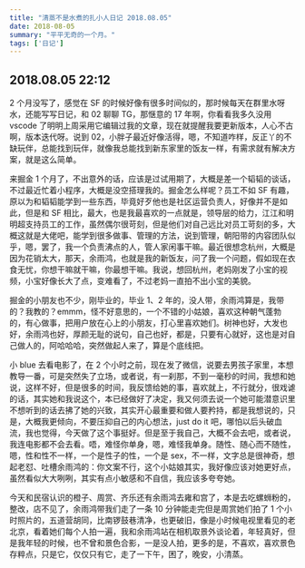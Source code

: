```yaml
---
title: "清蒸不是水煮的扎小人日记 2018.08.05"
date: 2018-08-05
summary: "平平无奇的一个月。"
tags: ['日记']
---
```

## 2018.08.05  22:12

2 个月没写了，感觉在 SF 的时候好像有很多时间似的，那时候每天在群里水呀水，还能写写日记，和 02 聊聊 TG，那惬意的 17 年啊，你看看我多久没用 vscode 了明明上周采用它编辑过我的文章，现在就提醒我要更新版本，人心不古啊，版本迭代呀。说到 02，小胖子最近好像活得，嗯，不知道咋样，反正丫的不缺玩伴，总能找到玩伴，就像我总能找到新东家里的饭友一样，有需求就有解决方案，就是这么简单。

来掘金 1 个月了，不出意外的话，应该是过试用期了，大概是差一个韬韬的谈话，不过最近忙着小程序，大概是没空搭理我的。掘金怎么样呢？员工不如 SF 有趣，原以为和韬韬能学到一些东西，毕竟好歹他也是社区运营负责人，好像并不是如此，但是和 SF 相比，最大，也是我最喜欢的一点就是，领导层的给力，江江和明明超支持员工的工作，虽然偶尔很苛刻，但是他们对自己远比对员工苛刻的多，大概这就是大佬吧，能学到很多做事、管理的方法，说到管理，朝阳带的内容团队似乎，嗯，罢了，我一个负责沸点的人，管人家闲事干嘛。最近很想念杭州，大概是因为花销太大，那天，余雨鸿，也就是我的新饭友，问了我一个问题，假如现在衣食无忧，你想干嘛就干嘛，你最想干嘛。我说，想回杭州，老妈刚发了小宝的视频，小宝好像长大了点，变难看了，不过老妈一直拍不出小宝的美貌。

掘金的小朋友也不少，刚毕业的，毕业 1、2 年的，没人带，余雨鸿算是，我带的？我教的？emmm，怪不好意思的，一个不错的小姑娘，喜欢这种朝气蓬勃的，有心做事，把用户放在心上的小朋友，打心里喜欢她们。树神也好，大发也好，余雨鸿也好，厚颜无耻的说句，自己也好，都是，只要有心就好，这也是对自己做人的，阿哈哈哈，突然做起人来了，算是个底线把。

小 blue 去看电影了，在 2 个小时之前，现在发了微信，说要去男孩子家里，本想教导一番，可是突然失了立场，或者说，有一刹那，不到一毫秒的时间，我想和她说，这样不好，但是很多的时间，我反馈给她的事，喜欢就上，不行就分，很戏谑的话，其实她和我说这个，本已经做好了决定，我又何须去说一个她可能潜意识里不想听到的话去拂了她的兴致，其实开心最重要和做人要矜持，都是我想说的，只是，大概我更倾向，不要压抑自己的内心想法，just do it 吧，哪怕以后头破血流，我也觉得，今天做了这个事挺好。但是至于我自己，大概不会去吧，或者说，我连电影都不会去看。唔，难怪你单身，嗯，难怪我单身。随性、随心而不随性，嗯，性和性不一样，一个是性子的性，一个是 sex，不一样，文字总是很神奇，想起老怼、吐槽余雨鸿的：你文案不行，这个小姑娘其实，我好像应该对她更好点，虽然看似大大咧咧，其实有点小敏感和不自信，我应该多夸夸她。

今天和民宿认识的橙子、周赏、齐乐还有余雨鸿去雍和宫了，本是去吃螺蛳粉的，整改，店不见了，余雨鸿带我们走了一条 10 分钟能走完但是周赏她们拍了 1 个小时照片的，五道营胡同，比南锣鼓巷清净，也更破旧，像是小时候电视里看见的老北京，看着她们每个人拍一遍，我和余雨鸿站在相机取景外谈论着，年轻真好，但是我年轻的时候，也不曾和景色合影，一是没人拍，更多的是，不喜欢，喜欢景色存粹点，只是它，仅仅只有它，走了一下午，困了，晚安，小清蒸。
